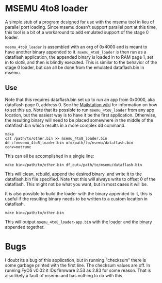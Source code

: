 # MSEMU 4to8 loader

A simple stub of a program designed for use with the msemu tool in lieu of parallel port loading. Since msemu doesn't support parallel port at this time, this tool is a bit of a workaround to add emulated support of the stage 0 loader.

`meemu_4to8_loader` is assembled with an org of 0x4000 and is meant to have another binary appended to it. `msemu_4to8_loader` is then run as a dataflash application, the appended binary is loaded in to RAM page 1, set in to slot8, and then is blindly executed. This is similar to the behavior of the stage 0 loader, but can all be done from the emulated dataflash.bin in msemu.

## Use

Note that this requires dataflash.bin set up to run an app from 0x0000, aka dataflash page 0, address 0. See the [Mailstation wiki](https://github.com/kbembedded/mailstation/wiki/Loading-Data-on-to-the-Mailstation) for information on how to set this up. Note that its possible to run `msemu_4to8_loader` from any app location, but the easiest way is to have it be the first application. Otherwise, the resulting binary will need to be placed somewhere in the middle of the dataflash.bin which results in a more complex dd command.

```
make
cat /path/to/other.bin >> msemu_4to8_loader.bin
dd if=msemu_4to8_loader.bin of=/path/to/msemu/dataflash.bin conv=notrunc
```

This can all be accomplished in a single line:

`make bin=/path/to/other.bin df_out=/path/to/msemu/dataflash.bin`

This will clean, rebuild, append the desired binary, and write it to the dataflash.bin file specified.
Note that this will always write to offset 0 of the dataflash. This might not be what you want, but in most cases it will be.

It is also possible to build the loader with the binary appended to it, this is useful if the resulting binary needs to be written to a custom location in dataflash.

`make bin=/path/to/other.bin`

This will output `msemu_4to8_loader-app.bin` with the loader and the binary appended together.


# Bugs

I doubt its a bug of this application, but in running "checksum" there is some garbage printed with the first line. The checksum values are off. In running FyOS v0.02 it IDs firmware 2.53 as 2.83 for some reason. That is also likely a fault of msemu and has nothing to do with this
